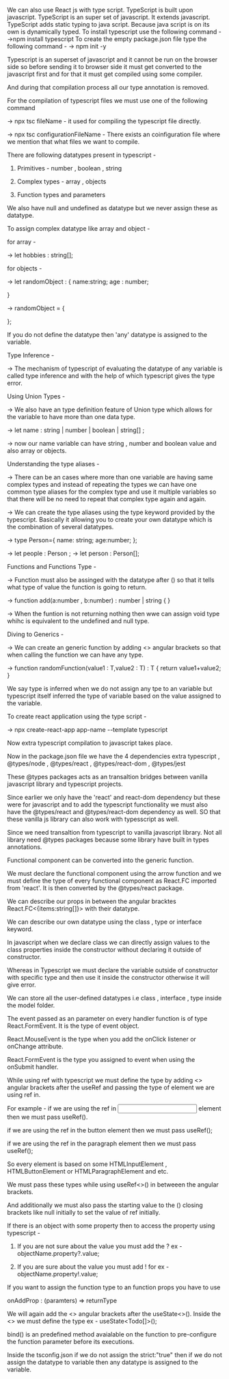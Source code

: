 We can also use React js with type script.
TypeScript is built upon javascript.
TypeScript is an super set of javascript.
It extends javascript.
TypeScript adds static typing to java script. Because java script is on its own is dynamically typed.
To install typescript use the following command -
->npm install typescript
To create the empty package.json file type the following command -
-> npm init -y

Typescript is an superset of javascript and it cannot be run on the browser side so before sending it to browser side it must get converted to the javascript first and for that it must get compiled using some compiler.

And during that compilation process all our type annotation is removed.

For the compilation of typescript files we must use one of the following command

-> npx tsc fileName - it used for compiling the typescript file directly.

-> npx tsc configurationFileName - There exists an coinfiguration file where we mention that what files we want to compile.

There are following datatypes present in typescript -

1. Primitives - number , boolean , string

2. Complex types - array , objects

3. Function types and parameters

We also have null and undefined as datatype but we never assign these as datatype.

To assign complex datatype like array and object -

for array -

-> let hobbies : string[];

for objects -

-> let randomObject : {
name:string;
age : number;

}

-> randomObject = {

};

If you do not define the datatype then 'any' datatype is assigned to the variable.

Type Inference -

-> The mechanism of typescript of evaluating the datatype of any variable is called type inference and with the help of which typescript gives the type error.

Using Union Types -

-> We also have an type definition feature of Union type which allows for the variable to have more than one data type.

-> let name : string | number | boolean | string[] ;

-> now our name variable can have string , number and boolean value and also array or objects.

Understanding the type aliases -

-> There can be an cases where more than one variable are having same complex types and instead of repeating the types we can have one common type aliases for the complex type and use it multiple variables so that there will be no need to repeat that complex type again and again.

-> We can create the type aliases using the type keyword provided by the typescript. Basically it allowing you to create your own datatype which is the combination of several datatypes.

-> type Person={
name: string;
age:number;
};

-> let people : Person ;
-> let person : Person[];

Functions and Functions Type -

-> Function must also be assinged with the datatype after () so that it tells what type of value the function is going to return.

-> function add(a:number , b:number) : number | string { }

-> When the funtion is not returning nothing then wwe can assign void type whihc is equivalent to the undefined and null type.

Diving to Generics -

-> We can create an generic function by adding <> angular brackets so that when calling the function we can have any type.

-> function randomFunction<T>(value1 : T,value2 : T) : T
{
return value1+value2;
}

We say type is inferred when we do not assign any tpe to an variable but typescript itself inferred the type of variable based on the value assigned to the variable.

To create react application using the type script -

-> npx create-react-app app-name --template typescript

Now extra typescript compilation to javascript takes place.

Now in the package.json file we have the 4 dependencies extra typescript , @types/node , @types/react , @types/react-dom , @types/jest

These @types packages acts as an transaltion bridges between vanilla javascript library and typescript projects.

Since earlier we only have the 'react' and react-dom dependency but these were for javascript and to add the typescript functionality we must also have the @types/react and @types/react-dom dependency as well. SO that these vanilla js library can also work with typesscript as well.

Since we need transaltion from typescript to vanilla javascript library.
Not all library need @types packages because some library have built in types annotations.

Functional component can be converted into the generic function.

We must declare the functional component using the arrow function and we must define the type of every functional component as React.FC imported from 'react'. It is then converted by the @types/react package.

We can describe our props in between the angular bracktes React.FC<{items:string[]}> with their datatype.

We can describe our own datatype using the class , type or interface keyword.

In javascript when we declare class we can directly assign values to the class properties inside the constructor without declaring it outside of constructor.

Whereas in Typescript we must declare the variable outside of constructor with specific type and then use it inside the constructor otherwise it will give error.

We can store all the user-defined datatypes i.e class , interface , type inside the model folder.

The event passed as an parameter on every handler function is of type React.FormEvent. It is the type of event object.

React.MouseEvent is the type when you add the onClick listener or onChange attribute.

React.FormEvent is the type you assigned to event when using the onSubmit handler.

While using ref with typescript we must define the type by adding <> angular brackets after the useRef and passing the type of element we are using ref in.

For example - if we are using the ref in <input> element then we must pass useRef<HTMLInputElement>().

if we are using the ref in the button element then we must pass useRef<HTMLButtonElement>();

if we are using the ref in the paragraph element then we must pass useRef<HTMLParagraphElement>();

So every element is based on some HTMLInputElement , HTMLButtonElement or HTMLParagraphElement and etc.

We must pass these types while using useRef<>() in betweeen the angular brackets.

And additionally we must also pass the starting value to the () closing brackets like null initially to set the value of ref initially.

If there is an object with some property then to access the property using typescript -

1. If you are not sure about the value you must add the ? ex - objectName.property?.value;

2. If you are sure about the value you must add ! for ex - objectName.property!.value;

If you want to assign the function type to an function props you have to use

onAddProp : (paramters) => returnType

We will again add the <> angular brackets after the useState<>(). Inside the <> we must define the type ex - useState<Todo[]>();

bind() is an predefined method avaialable on the function to pre-configure the function parameter before its executions.

Inside the tsconfig.json if we do not assign the strict:"true" then if we do not assign the datatype to variable then any datatype is assigned to the variable.
